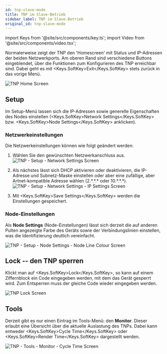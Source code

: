 ```yaml
---
id: tnp-slave-mode
title: TNP im Slave-Betrieb
sidebar_label: TNP im Slave-Betrieb
original_id: tnp-slave-mode
---
```


import Keys from '@site/src/components/key.ts';
import Video from '@site/src/components/video.tsx';

Normalerweise zeigt der TNP den 'Homescreen' mit Status und IP-Adressen
der beiden Netzwerkports. Am oberen Rand sind verschiedene Buttons
eingeblendet, über die Funktionen zum Konfigurieren des TNP erreichbar
sind. Dabei geht es mit <Keys.SoftKey>Exit</Keys.SoftKey> stets zurück in das vorige Menü.

![TNP Home Screen](/docs/images/TNP-Home-Screen.png)

Setup
-----

Im Setup-Menü lassen sich die IP-Adressen sowie generelle Eigenschaften
des Nodes einstellen (<Keys.SoftKey>Network Settings</Keys.SoftKey> bzw. <Keys.SoftKey>Node Settings</Keys.SoftKey> anklicken).

### Netzwerkeinstellungen

Die Netzwerkeinstellungen können wie folgt geändert werden:

1. Wählen Sie den gewünschten Netzwerkanschluss aus.\
   ![TNP - Setup - Network Settings Screen](/docs/images/TNP-Setup-Network-Settings-Screen.png)

2. Als nächstes lässt sich DHCP aktivieren oder deaktivieren, die
   IP-Adresse und Subnetz-Maske einstellen oder aber eine zufällige, aber
   Artnet-kompatible Adresse wählen (2.\*.\*.\* oder 10.\*.\*.\*).\
   ![TNP - Setup - Network Settings - IP Settings Screen](/docs/images/TNP-Setup-Network-Settings-IP-Settings-Screen.png)

3. Mit <Keys.SoftKey>Save Settings</Keys.SoftKey> werden die Einstellungen gespeichert.

### Node-Einstellungen

Als <strong>Node Settings</strong> (Node-Einstellungen) lässt sich derzeit die auf anderen Pulten
angezeigte Farbe des Geräts sowie der Verbindungslinien einstellen, was
die Identifizierung deutlich vereinfacht.

![TNP - Setup - Node Settings - Node Line Colour Screen](/docs/images/TNP-Setup-Node-Settings-Node-Line-Colour-Screen.png)

Lock -- den TNP sperren
-----------------------

Klickt man auf <Keys.SoftKey>Lock</Keys.SoftKey>, so kann auf einem Ziffernblock ein Code
eingegeben werden, mit dem das Gerät gesperrt wird. Zum Entsperren muss
der gleiche Code wieder eingegeben werden.

![TNP Lock Screen](/docs/images/TNP-Lock-Screen.png)

Tools
-----

Derzeit gibt es nur einen Eintrag im Tools-Menü: den <strong>Monitor</strong>. Dieser
erlaubt eine Übersicht über die aktuelle Auslastung des TNPs. Dabei kann
entweder <Keys.SoftKey>Cycle Time</Keys.SoftKey> oder <Keys.SoftKey>Render Time</Keys.SoftKey> dargestellt werden.

![TNP - Tools - Monitor - Cycle Time Screen](/docs/images/TNP-Tools-Monitor-Cycle-Time-Screen.png)



